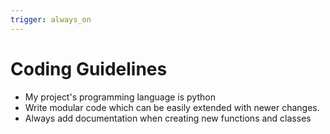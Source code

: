 ```yaml
---
trigger: always_on
---
```


# Coding Guidelines 
- My project's programming language is python
- Write modular code which can be easily extended with newer changes.
- Always add documentation when creating new functions and classes